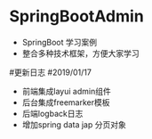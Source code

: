 # SpringBootAdmin
+ SpringBoot 学习案例
+ 整合多种技术框架，方便大家学习 

#更新日志
#2019/01/17
+ 前端集成layui admin组件
+ 后台集成freemarker模板
+ 后端logback日志
+ 增加spring data jap 分页对象

